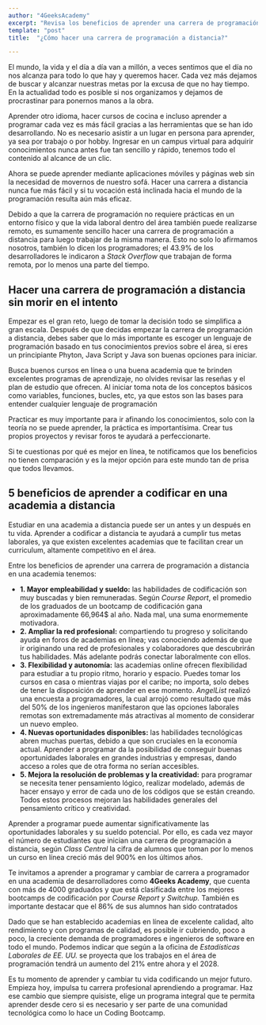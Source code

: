 ```yaml
---
author: "4GeeksAcademy"
excerpt: "Revisa los beneficios de aprender una carrera de programación a distancia en una academia"
template: "post"
title:  "¿Cómo hacer una carrera de programación a distancia?"

---
```


El mundo, la vida y el día a día van a millón, a veces sentimos que el día no nos alcanza para todo lo que hay y queremos hacer. Cada vez más dejamos de buscar y alcanzar nuestras metas por la excusa de que no hay tiempo. En la actualidad todo es posible si nos organizamos y dejamos de procrastinar para ponernos manos a la obra. 

Aprender otro idioma, hacer cursos de cocina e incluso aprender a programar cada vez es más fácil gracias a las herramientas que se han ido desarrollando. No es necesario asistir a un lugar en persona para aprender, ya sea por trabajo o por hobby. Ingresar en un campus virtual para adquirir conocimientos nunca antes fue tan sencillo y rápido, tenemos todo el contenido al alcance de un clic. 

Ahora se puede aprender mediante aplicaciones móviles y páginas web sin la necesidad de movernos de nuestro sofá. Hacer una carrera a distancia nunca fue más fácil y si tu vocación está inclinada hacia el mundo de la programación resulta aún más eficaz. 

Debido a que la carrera de programación no requiere prácticas en un entorno físico y que la vida laboral dentro del área también puede realizarse remoto, es sumamente sencillo hacer una carrera de programación a distancia para luego trabajar de la misma manera.  Esto no solo lo afirmamos nosotros, también lo dicen los programadores; el 43.9% de los desarrolladores le indicaron a _Stack Overflow_ que trabajan de forma remota, por lo menos una parte del tiempo. 

## Hacer una carrera de programación a distancia sin morir en el intento

Empezar es el gran reto, luego de tomar la decisión todo se simplifica a gran escala. Después de que decidas empezar la carrera de programación a distancia, debes saber que lo más importante es escoger un lenguaje de programación basado en tus conocimientos previos sobre el área, si eres un principiante Phyton, Java Script y Java son buenas opciones para iniciar. 

Busca buenos cursos en línea o una buena academia que te brinden excelentes programas de aprendizaje, no olvides revisar las reseñas y el plan de estudio que ofrecen. Al iniciar toma nota de los conceptos básicos como variables, funciones, bucles, etc,  ya que estos son las bases para entender cualquier lenguaje de programación 

Practicar es muy importante para ir afinando los conocimientos, solo con la teoría no se puede aprender, la práctica es importantísima.  Crear tus propios proyectos y revisar foros te ayudará a perfeccionarte. 

Si te cuestionas por qué es mejor en línea, te notificamos que los beneficios no tienen comparación y es la mejor opción para este mundo tan de prisa que todos llevamos. 

## 5 beneficios de aprender a codificar en una academia a distancia

Estudiar en una academia a distancia puede ser un antes y un después en tu vida. Aprender a codificar a distancia te ayudará a cumplir tus metas laborales, ya que existen excelentes academias que te facilitan crear un curriculum, altamente competitivo en el área.

Entre los beneficios de aprender una carrera de programación a distancia en una academia tenemos: 

- **1. Mayor empleabilidad y sueldo:** las habilidades de codificación son muy buscadas y bien remuneradas. Según _Course Report_, el promedio de los graduados de un bootcamp de codificación gana aproximadamente 66,964$ al año. Nada mal, una suma enormemente motivadora. 
- **2.  Ampliar la red profesional:** compartiendo tu progreso y solicitando ayuda en foros de academias en línea; vas conociendo además de que ir originando una red de profesionales y colaboradores que descubrirán tus habilidades. Más adelante podrás conectar laboralmente con ellos. 
- **3. Flexibilidad y autonomía:** las academias online ofrecen flexibilidad para estudiar a tu propio ritmo, horario y espacio. Puedes tomar los cursos en casa o mientras viajas por el caribe; no importa, solo debes de tener la disposición de aprender en ese momento.  _AngelList_ realizó una encuesta a programadores, la cual arrojó como resultado que más del 50% de los ingenieros manifestaron que las opciones laborales remotas son extremadamente más atractivas al momento de considerar un nuevo empleo. 
- **4. Nuevas oportunidades disponibles:** las habilidades tecnológicas abren muchas puertas, debido a que son cruciales en la economía actual. Aprender a programar da la posibilidad de conseguir buenas oportunidades laborales en grandes industrias y empresas, dando acceso a roles que de otra forma no serían accesibles. 
- **5. Mejora la resolución de problemas y la creatividad:** para programar se necesita tener pensamiento lógico, realizar modelado, además de hacer ensayo y error de cada uno de los códigos que se están creando. Todos estos procesos mejoran las habilidades generales del pensamiento crítico y creatividad. 

Aprender a programar puede aumentar significativamente las oportunidades laborales y su sueldo potencial. Por ello, es cada vez mayor el número de estudiantes que inician una carrera de programación a distancia, según _Class Central_ la cifra de alumnos que toman por lo menos un curso en línea creció más del 900% en los últimos años. 

Te invitamos a aprender a programar y cambiar de carrera a programador en una academia de desarrolladores como **4Geeks Academy**, que cuenta con más de 4000 graduados y que está clasificada entre los mejores bootcamps de codificación por _Course Report y Switchup._ También es importante destacar que el 86% de sus alumnos han sido contratados

Dado que se han establecido academias en línea de excelente calidad, alto rendimiento y con programas de calidad, es posible ir cubriendo, poco a poco, la creciente demanda de programadores e ingenieros de software en todo el mundo. Podemos indicar que según a la oficina de _Estadísticas Laborales de EE. UU._ se proyecta que los trabajos en el área de programación tendrá un aumento del 21% entre ahora y el 2028. 

Es tu momento de aprender y cambiar tu vida codificando un mejor futuro. Empieza hoy, impulsa tu carrera profesional aprendiendo a programar. Haz ese cambio que siempre quisiste, elige un programa integral que te permita aprender desde cero si es necesario y ser parte de una comunidad tecnológica como lo hace un Coding Bootcamp. 
